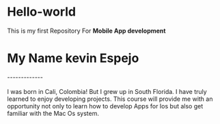 # Hello-world
This is my first Repository For <b>Mobile App development</b>

<h1> My Name kevin Espejo </h1>
-------------
<br></br>
I was born in Cali, Colombia! But I grew up in South Florida. I have truly learned to enjoy developing projects.
This course will provide me with an opportunity not only to learn how to develop Apps for Ios but also get familiar with the Mac Os system. 

